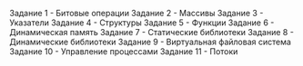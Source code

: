 Задание 1 - Битовые операции
Задание 2 - Массивы
Задание 3 - Указатели
Задание 4 - Структуры
Задание 5 - Функции
Задание 6 - Динамическая память
Задание 7 - Статические библиотеки
Задание 8 - Динамические библиотеки
Задание 9 - Виртуальная файловая система
Задание 10 - Управление процессами
Задание 11 - Потоки
